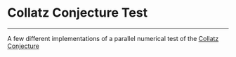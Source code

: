 # Collatz Conjecture Test

---

A few different implementations of a parallel numerical test of the [Collatz Conjecture](https://en.wikipedia.org/wiki/Collatz_conjecture#Statement_of_the_problem)
